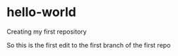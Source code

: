 # hello-world
Creating my first repository


So this is the first edit to the first branch of the first repo
